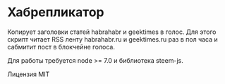 # Хабрепликатор #

Копирует заголовки статей habrahabr и geektimes в голос. Для этого скрипт читает RSS ленту habrahabr.ru и geektimes.ru раз в пол часа и сабмитит пост в блокчейне голоса. 

Для работы требуется node >= 7.0 и библиотека steem-js.

Лицензия MIT

